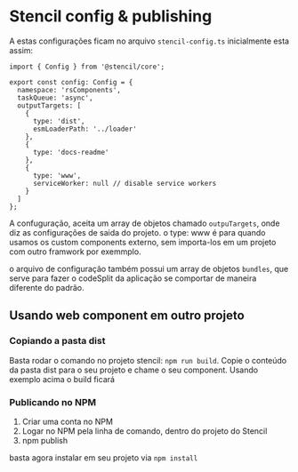 # Stencil config & publishing
A estas configurações ficam no arquivo `stencil-config.ts`
inicialmente esta assim:
````
import { Config } from '@stencil/core';

export const config: Config = {
  namespace: 'rsComponents',
  taskQueue: 'async',
  outputTargets: [
    {
      type: 'dist',
      esmLoaderPath: '../loader'
    },
    {
      type: 'docs-readme'
    },
    {
      type: 'www',
      serviceWorker: null // disable service workers
    }
  ]
};

````
A confuguração, aceita um array de objetos chamado `outpuTargets`, onde diz as configurações de saida do projeto.
o type: www é para quando usamos os custom components externo, sem importa-los em um projeto com outro framwork por exemmplo.

o arquivo de configuração também possui um array de objetos `bundles`, que serve para fazer o codeSplit da aplicação se comportar de maneira diferente do padrão.

## Usando web component em outro projeto

### Copiando a pasta dist
Basta rodar o comando no projeto stencil: `npm run build`.
Copie o conteúdo da pasta dist para o seu projeto e  chame o seu component. Usando exemplo acima o build ficará
<script src="{PASTA_DIST_DO_PROJETO}/rscomponents/rscomponents.js"></script>

### Publicando no NPM
1. Criar uma conta no NPM
2. Logar no NPM pela linha de comando, dentro do projeto do Stencil
3. npm publish 

basta agora instalar em seu projeto via `npm install`
